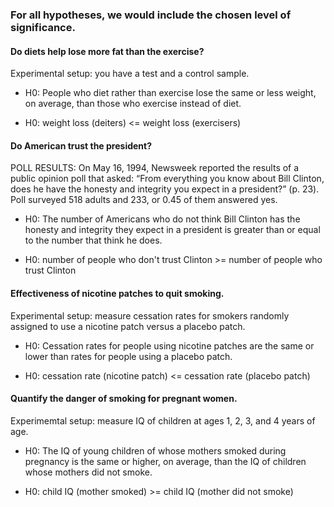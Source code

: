 ### For all hypotheses, we would include the chosen level of significance.

#### Do diets help lose more fat than the exercise?
Experimental setup: you have a test and a control sample.

* H0: People who diet rather than exercise lose the same or less weight, on average, than those who exercise instead of diet.

* H0: weight loss (deiters) <= weight loss (exercisers)

#### Do American trust the president?
POLL RESULTS: On May 16, 1994, Newsweek reported the results of a public opinion poll that asked: 
“From everything you know about Bill Clinton, does he have the honesty and integrity you expect in a president?” (p. 23). 
Poll surveyed 518 adults and 233, or 0.45 of them answered yes.

* H0: The number of Americans who do not think Bill Clinton has the honesty and integrity they expect in a president is greater 
than or equal to the number that think he does.

* H0: number of people who don't trust Clinton >= number of people who trust Clinton 

#### Effectiveness of nicotine patches to quit smoking.
Experimental setup: measure cessation rates for smokers randomly assigned to use a nicotine patch versus a placebo patch.

* H0: Cessation rates for people using nicotine patches are the same or lower than rates for people using a placebo patch.

* H0: cessation rate (nicotine patch) <= cessation rate (placebo patch)

#### Quantify the danger of smoking for pregnant women.
Experimemtal setup: measure IQ of children at ages 1, 2, 3, and 4 years of age.

* H0: The IQ of young children of whose mothers smoked during pregnancy is the same or higher, on average, than the IQ of children whose mothers did not smoke.

* H0: child IQ (mother smoked) >= child IQ (mother did not smoke)


